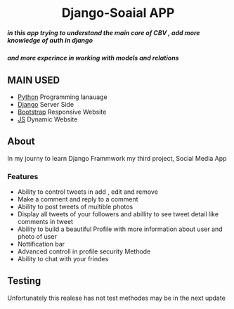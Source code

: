 <h1 align="center">Django-Soaial APP </h1>

##### in this app trying to understand the main core of CBV , add more knowledge of auth in django
##### and more experince in working with models and relations

## MAIN USED 

* [Python](https://www.python.org/) Programming lanauage
* [Django](https://www.djangoproject.com/) Server Side
* [Bootstrap](https://getbootstrap.com/) Responsive Website
* [JS](https://www.javascript.com/) Dynamic Website

## About 
In my journy to learn Django Frammwork my third project, Social Media App

### Features 

* Ability to control tweets in add , edit and remove
* Make a comment and reply to a comment 
* Ability to post tweets of multible photos 
* Display all tweets of your followers and abillity to see tweet detail like comments in tweet 
* Ability to build a beautiful Profile with more information about user and photo of user
* Nottification bar 
* Advanced controll in profile security Methode
* Ability to chat with your frindes

## Testing 
Unfortunately this realese has not test methodes may be in the next update


